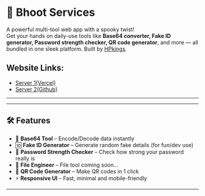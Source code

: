 # 👻 Bhoot Services

A powerful multi-tool web app with a spooky twist!  
Get your hands on daily-use tools like **Base64 converter, Fake ID generator, Password strength checker, QR code generator**, and more — all bundled in one sleek platform. Built by [HPkings](https://github.com/Hpkings777).

## Website Links:
- [Server 1(Vercel)](https://hpkingsofficial.vercel.app)
- [Server 2(Github)](https://hpkings777.github.io/hpkingsofficial)

---

---

## 🛠️ Features

- 🔐 **Base64 Tool** – Encode/Decode data instantly  
- 🆔 **Fake ID Generator** – Generate random fake details (for fun/dev use)  
- 🧠 **Password Strength Checker** – Check how strong your password really is  
- 🧰 **File Engineer** – File tool coming soon...  
- 📲 **QR Code Generator** – Make QR codes in 1 click  
- ⚡ **Responsive UI** – Fast, minimal and mobile-friendly

---
